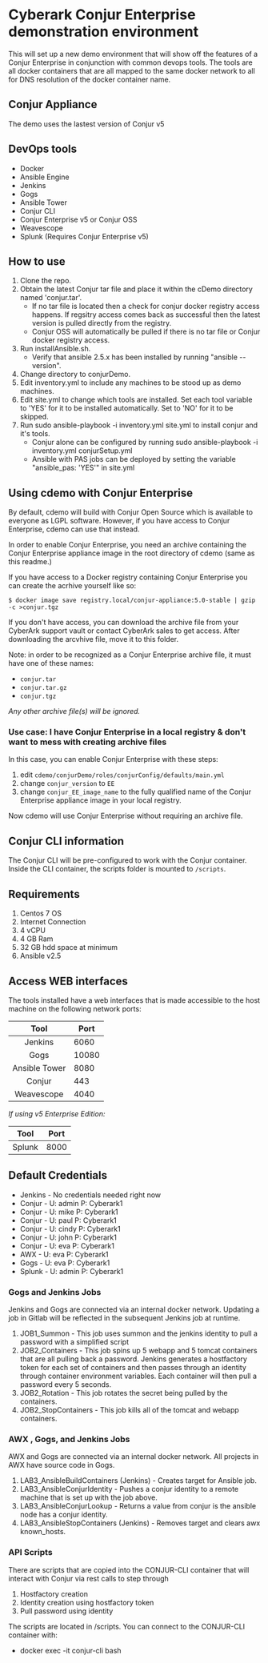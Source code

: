 # Cyberark Conjur Enterprise demonstration environment

This will set up a new demo environment that will show off the features of a Conjur Enterprise in conjunction with common devops tools.  The tools are all docker containers that are all mapped to the same docker network to all for DNS resolution of the docker container name.

## Conjur Appliance

The demo uses the lastest version of Conjur v5

## DevOps tools

* Docker
* Ansible Engine
* Jenkins
* Gogs
* Ansible Tower
* Conjur CLI 
* Conjur Enterprise v5 or Conjur OSS
* Weavescope
* Splunk (Requires Conjur Enterprise v5)

## How to use

1. Clone the repo.
2. Obtain the latest Conjur tar file and place it within the cDemo directory named 'conjur.tar'.
    * If no tar file is located then a check for conjur docker registry access happens. If regsitry access comes back as successful then the latest version is pulled directly from the registry.
    * Conjur OSS will automatically be pulled if there is no tar file or Conjur docker registry access.
3. Run installAnsible.sh.
   * Verify that ansible 2.5.x has been installed by running "ansible --version". 
4. Change directory to conjurDemo.
5. Edit inventory.yml to include any machines to be stood up as demo machines.
6. Edit site.yml to change which tools are installed. Set each tool variable to 'YES' for it to be installed automatically. Set to 'NO' for it to be skipped.
7. Run sudo ansible-playbook -i inventory.yml site.yml to install conjur and it's tools.
    * Conjur alone can be configured by running sudo ansible-playbook -i inventory.yml conjurSetup.yml
    * Ansible with PAS jobs can be deployed by setting the variable "ansible_pas: 'YES'" in site.yml

## Using cdemo with Conjur Enterprise

By default, cdemo will build with Conjur Open Source which is available to
everyone as LGPL software. However, if you have access to Conjur Enterprise,
cdemo can use that instead.

In order to enable Conjur Enterprise, you need an archive containing the Conjur
Enterprise appliance image in the root directory of cdemo (same as this readme.)

If you have access to a Docker registry containing Conjur Enterprise you can
create the acrhive yourself like so:

```sh-session
$ docker image save registry.local/conjur-appliance:5.0-stable | gzip -c >conjur.tgz
```

If you don't have access, you can download the archive file from your CyberArk
support vault or contact CyberArk sales to get access. After downloading the
arcvhive file, move it to this folder.

Note: in order to be recognized as a Conjur Enterprise archive file, it must
have one of these names:
* `conjur.tar`
* `conjur.tar.gz`
* `conjur.tgz`

*Any other archive file(s) will be ignored.*

### Use case: I have Conjur Enterprise in a local registry & don't want to mess with creating archive files

In this case, you can enable Conjur Enterprise with these steps:
1. edit `cdemo/conjurDemo/roles/conjurConfig/defaults/main.yml`
2. change `conjur_version` to `EE`
3. change `conjur_EE_image_name` to the fully qualified name of the Conjur
   Enterprise appliance image in your local registry.

Now cdemo will use Conjur Enterprise without requiring an archive file.

## Conjur CLI information

The Conjur CLI will be pre-configured to work with the Conjur container. Inside
the CLI container, the scripts folder is mounted to `/scripts`.

## Requirements

1. Centos 7 OS
2. Internet Connection
3. 4 vCPU
4. 4 GB Ram
5. 32 GB hdd space at minimum
6. Ansible v2.5

## Access WEB interfaces

The tools installed have a web interfaces that is made accessible to the host machine on the following network ports:

| Tool          |   Port |
| :----------:  | ------ |
| Jenkins       |   6060 |
| Gogs          |  10080 |
| Ansible Tower |   8080 |
| Conjur        |    443 |
| Weavescope    |   4040 |

_If using v5 Enterprise Edition:_

|    Tool    	| Port 	|
|:----------:	|------	|
|   Splunk  	| 8000 	|

## Default Credentials
* Jenkins - No credentials needed right now
* Conjur - U: admin P: Cyberark1
* Conjur - U: mike P: Cyberark1
* Conjur - U: paul P: Cyberark1
* Conjur - U: cindy P: Cyberark1
* Conjur - U: john P: Cyberark1
* Conjur - U: eva P: Cyberark1
* AWX - U: eva P: Cyberark1
* Gogs - U: eva P: Cyberark1
* Splunk - U: admin P: Cyberark1

### Gogs and Jenkins Jobs
Jenkins and Gogs are connected via an internal docker network. Updating a job in Gitlab will be reflected in the subsequent Jenkins job at runtime.

1. JOB1_Summon - This job uses summon and the jenkins identity to pull a password with a simplified script
2. JOB2_Containers - This job spins up 5 webapp and 5 tomcat containers that are all pulling back a password. Jenkins generates a hostfactory token for each set of containers and then passes through an identity through container environment variables. Each container will then pull a password every 5 seconds.
3. JOB2_Rotation - This job rotates the secret being pulled by the containers.
4. JOB2_StopContainers - This job kills all of the tomcat and webapp containers.

### AWX , Gogs, and Jenkins Jobs
AWX and Gogs are connected via an internal docker network. All projects in AWX have source code in Gogs.

1. LAB3_AnsibleBuildContainers (Jenkins) - Creates target for Ansible job.
2. LAB3_AnsibleConjurIdentity - Pushes a conjur identity to a remote machine that is set up with the job above.
3. LAB3_AnsibleConjurLookup - Returns a value from conjur is the ansible node has a conjur identity.
4. LAB3_AnsibleStopContainers (Jenkins) - Removes target and clears awx known_hosts.

### API Scripts
There are scripts that are copied into the CONJUR-CLI container that will interact with Conjur via rest calls to step through
1. Hostfactory creation
2. Identity creation using hostfactory token
3. Pull password using identity

The scripts are located in /scripts.  You can connect to the CONJUR-CLI container with:
* docker exec -it conjur-cli bash
